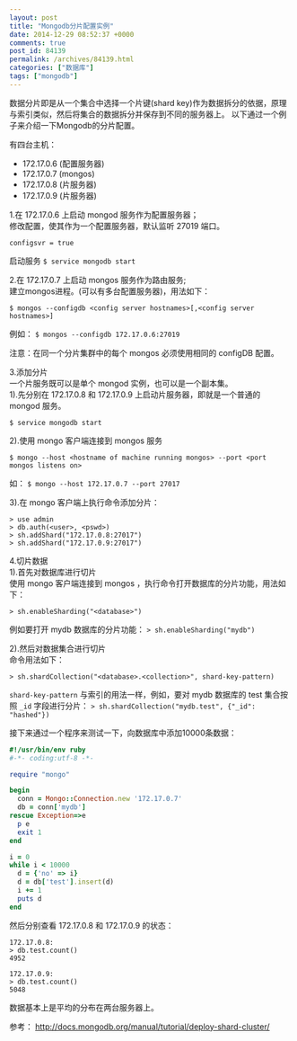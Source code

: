 ```yaml
---
layout: post
title: "Mongodb分片配置实例"
date: 2014-12-29 08:52:37 +0000
comments: true
post_id: 84139
permalink: /archives/84139.html
categories: ["数据库"]
tags: ["mongodb"]
---
```


数据分片即是从一个集合中选择一个片键(shard key)作为数据拆分的依据，原理与索引类似，然后将集合的数据拆分并保存到不同的服务器上。
以下通过一个例子来介绍一下Mongodb的分片配置。

有四台主机：

  * 172.17.0.6    (配置服务器)
  * 172.17.0.7    (mongos)
  * 172.17.0.8    (片服务器)
  * 172.17.0.9    (片服务器)

1.在 172.17.0.6 上启动 mongod 服务作为配置服务器；  
修改配置，使其作为一个配置服务器，默认监听 27019 端口。

```
configsvr = true
```

启动服务 `$ service mongodb start`

2.在 172.17.0.7 上启动 mongos 服务作为路由服务;  
建立mongos进程。(可以有多台配置服务器)，用法如下：

```
$ mongos --configdb <config server hostnames>[,<config server hostnames>]
```

例如： `$ mongos --configdb 172.17.0.6:27019`

注意：在同一个分片集群中的每个 mongos 必须使用相同的 configDB 配置。


3.添加分片  
一个片服务既可以是单个 mongod 实例，也可以是一个副本集。  
1).先分别在 172.17.0.8 和 172.17.0.9 上启动片服务器，即就是一个普通的 mongod 服务。

```
$ service mongodb start
```

2).使用 mongo 客户端连接到 mongos 服务

```
$ mongo --host <hostname of machine running mongos> --port <port mongos listens on>
```

如： `$ mongo --host 172.17.0.7 --port 27017`

3).在 mongo 客户端上执行命令添加分片：

```
> use admin
> db.auth(<user>, <pswd>)
> sh.addShard("172.17.0.8:27017")
> sh.addShard("172.17.0.9:27017")
```

4.切片数据  
1).首先对数据库进行切片  
使用 mongo 客户端连接到 mongos ，执行命令打开数据库的分片功能，用法如下：

```
> sh.enableSharding("<database>")
```

例如要打开 mydb 数据库的分片功能： `> sh.enableSharding("mydb")`

2).然后对数据集合进行切片  
命令用法如下：  

```
> sh.shardCollection("<database>.<collection>", shard-key-pattern)
```

`shard-key-pattern` 与索引的用法一样，例如，要对 mydb 数据库的 test 集合按照 `_id` 字段进行分片： `> sh.shardCollection("mydb.test", {"_id": "hashed"})`

接下来通过一个程序来测试一下，向数据库中添加10000条数据：

```ruby
#!/usr/bin/env ruby
#-*- coding:utf-8 -*-

require "mongo"

begin
  conn = Mongo::Connection.new '172.17.0.7'
  db = conn['mydb']
rescue Exception=>e
  p e
  exit 1
end

i = 0
while i < 10000
  d = {'no' => i}
  d = db['test'].insert(d)
  i += 1
  puts d
end
```

然后分别查看 172.17.0.8 和 172.17.0.9 的状态：

```
172.17.0.8:
> db.test.count()
4952

172.17.0.9:
> db.test.count()
5048
```

数据基本上是平均的分布在两台服务器上。

参考： http://docs.mongodb.org/manual/tutorial/deploy-shard-cluster/
